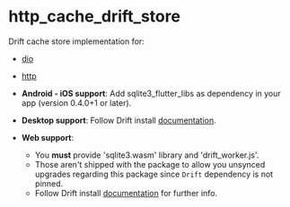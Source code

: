 # http_cache_drift_store

Drift cache store implementation for:
 - [dio](https://pub.dev/packages/dio_cache_interceptor)
 - [http](https://pub.dev/packages/http_cache_client)

- __Android - iOS support__: Add sqlite3_flutter_libs as dependency in your app (version 0.4.0+1 or later).
- __Desktop support__: Follow Drift install [documentation](https://drift.simonbinder.eu/docs/platforms/).
- __Web support__:
  - You __must__ provide 'sqlite3.wasm' library and 'drift_worker.js'.
  - Those aren't shipped with the package to allow you unsynced upgrades regarding this package since `Drift` dependency is not pinned.
  - Follow Drift install [documentation](https://drift.simonbinder.eu/web/) for further info.
